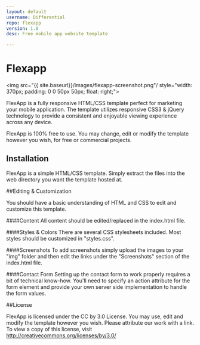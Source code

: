 ```yaml
---
layout: default
username: Differential
repo: flexapp
version: 1.0
desc: Free mobile app website template

---
```


# Flexapp

<img src="{{ site.baseurl}}/images/flexapp-screenshot.png"/ style="width: 370px; padding: 0 0 50px 50px; float: right;">

FlexApp is a fully responsive HTML/CSS template perfect for marketing your mobile application. The template utilizes responsive CSS3 & jQuery technology to provide a consistent and enjoyable viewing experience across any device.

FlexApp is 100% free to use. You may change, edit or modify the template however you wish, for free or commercial projects.

## Installation

FlexApp is a simple HTML/CSS template. Simply extract the files into the web directory you want the template hosted at.

##Editing & Customization

You should have a basic understanding of HTML and CSS to edit and customize this template.

####Content
All content should be edited/replaced in the index.html file.

####Styles & Colors
There are several CSS stylesheets included. Most styles should be customized in "styles.css".

####Screenshots
To add screenshots simply upload the images to your "img" folder and then edit the links under the "Screenshots" section of the index.html file.

####Contact Form
Setting up the contact form to work properly requires a bit of technical know-how. You'll need to specify an action attribute for the form element and provide your own server side implementation to handle the form values.

##License

FlexApp is licensed under the CC by 3.0 License. You may use, edit and modify the template however you wish. Please attribute our work with a link. To view a copy of this license, visit <a href="http://creativecommons.org/licenses/by/3.0/">http://creativecommons.org/licenses/by/3.0/</a>
